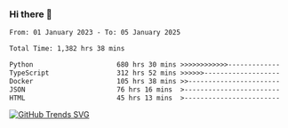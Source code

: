 ### Hi there 👋

<!--START_SECTION:waka-->

```txt
From: 01 January 2023 - To: 05 January 2025

Total Time: 1,382 hrs 38 mins

Python                     680 hrs 30 mins >>>>>>>>>>>>-------------   49.22 %
TypeScript                 312 hrs 52 mins >>>>>>-------------------   22.63 %
Docker                     105 hrs 38 mins >>-----------------------   07.64 %
JSON                       76 hrs 16 mins  >------------------------   05.52 %
HTML                       45 hrs 13 mins  >------------------------   03.27 %
```

<!--END_SECTION:waka-->

[![GitHub Trends SVG](https://api.githubtrends.io/user/svg/IAbuElRuzz/langs)](https://githubtrends.io)
